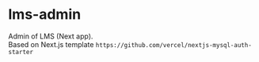 # lms-admin
Admin of LMS (Next app). <br/>
Based on Next.js template `https://github.com/vercel/nextjs-mysql-auth-starter` <br/>
